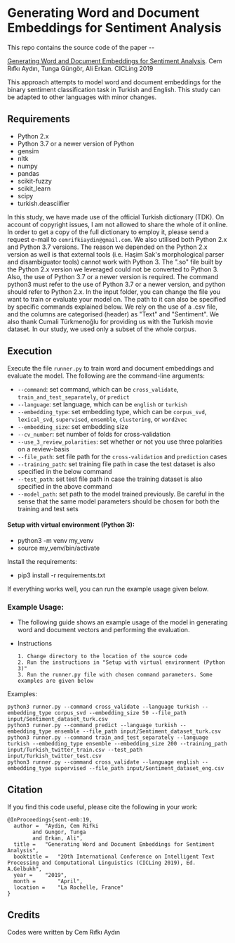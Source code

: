 # Generating Word and Document Embeddings for Sentiment Analysis
This repo contains the source code of the paper --

[Generating Word and Document Embeddings for Sentiment Analysis](https://www.google.com/url?sa=t&rct=j&q=&esrc=s&source=web&cd=&ved=2ahUKEwiK8bSAotDsAhXyh4sKHSrZB-EQFjABegQIARAC&url=https%3A%2F%2Fwww.cmpe.boun.edu.tr%2F~gungort%2Fpapers%2FGenerating%2520Word%2520and%2520Document%2520Embeddings%2520for%2520Sentiment%2520Analysis.pdf&usg=AOvVaw3KaXHe7J0caSq1QdTsUcVU).
Cem Rıfkı Aydın, Tunga Güngör, Ali Erkan. CICLing 2019

This approach attempts to model word and document embeddings for the binary sentiment classification task in Turkish and English. This study can be adapted to other languages with minor changes.

## Requirements

- Python 2.x
- Python 3.7 or a newer version of Python
- gensim
- nltk
- numpy
- pandas
- scikit-fuzzy
- scikit_learn
- scipy
- turkish.deasciifier

In this study, we have made use of the official Turkish dictionary (TDK). On account of copyright issues, I am not allowed to share the whole of it online. In order to get a copy of the full dictionary to employ it, please send a request e-mail to `cemrifkiaydin@gmail.com`. 
We also utilised both Python 2.x and Python 3.7 versions. The reason we depended on the Python 2.x version as well is that external tools (i.e. Haşim Sak's morphological parser and disambiguator tools) cannot work with Python 3. The ".so" file built by the Python 2.x version we leveraged could not be converted to Python 3. Also, the use of Python 3.7 or a newer version is required. The command python3 must refer to the use of Python 3.7 or a newer version, and python should refer to Python 2.x. In the input folder, you can change the file you want to train or evaluate your model on. The path to it can also be specified by specific commands explained below. We rely on the use of a .csv file, and the columns are categorised (header) as "Text" and "Sentiment". 
We also thank Cumali Türkmenoğlu for providing us with the Turkish movie dataset. In our study, we used only a subset of the whole corpus.

## Execution

Execute the file `runner.py` to train word and document embeddings and evaluate the model.
The following are the command-line arguments:
- `--command`: set command, which can be `cross_validate`, `train_and_test_separately`, or `predict`
- `--language`: set language, which can be `english` or `turkish`
- `--embedding_type`: set embedding type, which can be `corpus_svd`, `lexical_svd`, `supervised`, `ensemble`, `clustering`, or `word2vec`
- `--embedding_size`: set embedding size
- `--cv_number`: set number of folds for cross-validation
- `--use_3_review_polarities`: set whether or not you use three polarities on a review-basis
- `--file_path`: set file path for the `cross-validation` and `prediction` cases
- `--training_path`: set training file path in case the test dataset is also specified in the below command
- `--test_path`: set test file path in case the training dataset is also specified in the above command
- `--model_path`: set path to the model trained previously. Be careful in the sense that the same model parameters should be chosen for both the training and test sets

#### Setup with virtual environment (Python 3):
-  python3 -m venv my_venv
-  source my_venv/bin/activate

Install the requirements:
-  pip3 install -r requirements.txt

If everything works well, you can run the example usage given below.

### Example Usage:
- The following guide shows an example usage of the model in generating word and document vectors and performing the evaluation.
- Instructions
      
      1. Change directory to the location of the source code
      2. Run the instructions in "Setup with virtual environment (Python 3)"
      3. Run the runner.py file with chosen command parameters. Some examples are given below

Examples:
```
python3 runner.py --command cross_validate --language turkish --embedding_type corpus_svd --embedding_size 50 --file_path input/Sentiment_dataset_turk.csv
python3 runner.py --command predict --language turkish --embedding_type ensemble --file_path input/Sentiment_dataset_turk.csv
python3 runner.py --command train_and_test_separately --language turkish --embedding_type ensemble --embedding_size 200 --training_path input/Turkish_twitter_train.csv --test_path input/Turkish_twitter_test.csv
python3 runner.py --command cross_validate --language english --embedding_type supervised --file_path input/Sentiment_dataset_eng.csv
```
## Citation
If you find this code useful, please cite the following in your work:
```
@InProceedings{sent-emb:19,
  author = 	"Aydin, Cem Rifki
		and Gungor, Tunga
		and Erkan, Ali",
  title = 	"Generating Word and Document Embeddings for Sentiment Analysis",
  booktitle = 	"20th International Conference on Intelligent Text Processing and Computational Linguistics (CICLing 2019), Ed. A.Gelbukh",
  year = 	"2019",
  month =       "April",
  location = 	"La Rochelle, France"
}
```
## Credits
Codes were written by Cem Rıfkı Aydın
